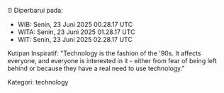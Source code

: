 ⏰ Diperbarui pada:
- WIB: Senin, 23 Juni 2025 00.28.17 UTC
- WITA: Senin, 23 Juni 2025 01.28.17 UTC
- WIT: Senin, 23 Juni 2025 02.28.17 UTC

Kutipan Inspiratif:
"Technology is the fashion of the '90s. It affects everyone, and everyone is interested in it - either from fear of being left behind or because they have a real need to use technology."


Kategori: technology

